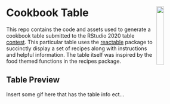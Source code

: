 

# Cookbook Table  <img src = './logos/hex- (1).png'  width = "20%" align = "right">

This repo contains the code and assets used to generate a cookbook table submitted to the RStudio 2020 table [contest](https://blog.rstudio.com/2020/09/15/announcing-the-2020-rstudio-table-contest/). This particular table uses the [reactable](https://glin.github.io/reactable/) package to succinctly display a set of recipes along with instructions and helpful information. The table itself was inspired by the food themed functions in the recipes package.

## Table Preview

Insert some gif here that has the table info ect...
